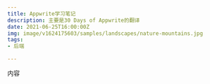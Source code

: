 ```yaml
---
title: Appwrite学习笔记
description: 主要是30 Days of Appwrite的翻译
date: 2021-06-25T16:00:00Z
img: image/v1624175603/samples/landscapes/nature-mountains.jpg
tags:
- 后端

---
```

内容
